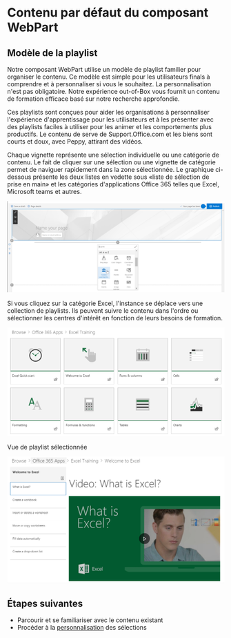 # <a name="webpart-default-content"></a>Contenu par défaut du composant WebPart

## <a name="the-playlist-model"></a>Modèle de la playlist

Notre composant WebPart utilise un modèle de playlist familier pour organiser le contenu.  Ce modèle est simple pour les utilisateurs finals à comprendre et à personnaliser si vous le souhaitez.  La personnalisation n'est pas obligatoire.  Notre expérience out-of-Box vous fournit un contenu de formation efficace basé sur notre recherche approfondie.

Ces playlists sont conçues pour aider les organisations à personnaliser l'expérience d'apprentissage pour les utilisateurs et à les présenter avec des playlists faciles à utiliser pour les animer et les comportements plus productifs. Le contenu de serve de Support.Office.com et les biens sont courts et doux, avec Peppy, attirant des vidéos. 

Chaque vignette représente une sélection individuelle ou une catégorie de contenu. Le fait de cliquer sur une sélection ou une vignette de catégorie permet de naviguer rapidement dans la zone sélectionnée. Le graphique ci-dessous présente les deux listes en vedette sous «liste de sélection de prise en main» et les catégories d'applications Office 365 telles que Excel, Microsoft teams et autres. 

![Vue par défaut du composant WebPart](media/clo365addwebpart.png)

Si vous cliquez sur la catégorie Excel, l'instance se déplace vers une collection de playlists.  Ils peuvent suivre le contenu dans l'ordre ou sélectionner les centres d'intérêt en fonction de leurs besoins de formation. 

![Liste de WebPart](media/clo365exceltraining.png)

Vue de playlist sélectionnée

![Playlist Excel](media/clo365excelplaylist.png)

## <a name="next-steps"></a>Étapes suivantes

- Parcourir et se familiariser avec le contenu existant
- Procéder à la [personnalisation](customplaylists.md) des sélections